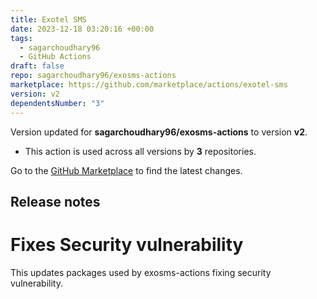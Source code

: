 ```yaml
---
title: Exotel SMS
date: 2023-12-18 03:20:16 +00:00
tags:
  - sagarchoudhary96
  - GitHub Actions
draft: false
repo: sagarchoudhary96/exosms-actions
marketplace: https://github.com/marketplace/actions/exotel-sms
version: v2
dependentsNumber: "3"
---
```



Version updated for **sagarchoudhary96/exosms-actions** to version **v2**.
- This action is used across all versions by **3** repositories.

Go to the [GitHub Marketplace](https://github.com/marketplace/actions/exotel-sms) to find the latest changes.

## Release notes

# Fixes Security vulnerability

This updates packages used by exosms-actions fixing security vulnerability.
